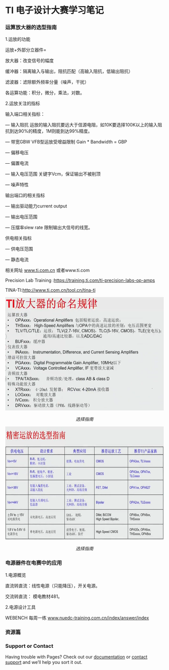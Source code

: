 # TI 电子设计大赛学习笔记

### 运算放大器的选型指南
1.运放的功能 

运放+外部分立器件= 

放大器：改变信号的幅度 

缓冲器：隔离输入与输出，阻抗匹配（高输入阻抗，低输出阻抗） 

滤波器：滤除额外频率分量（噪声，干扰） 

各运算功能：积分，微分，乘法，对数。 

2.运放关注的指标

输入端口相关指标：

— 输入阻抗 运放的输入阻抗要远大于信源电阻，如10K要选择100K以上的输入阻抗到达90%的精度，1M则能到达99%精度。

— 带宽GBW  VFB型运放受增益限制  Gain * Bandwidth = GBP 

— 偏移电压  

— 偏置电流  

— 输入电压范围 关键字Vcm，保证输出不被削顶 

— 噪声特性 

输出端口的相关指标 

— 输出驱动能力current output

— 输出电压范围 

— 压摆率slew rate  限制输出大信号的线宽。

供电相关指标

— 供电压范围

— 静态电流

相关网址 www.ti.com.cn 或者www.ti.com 

Precision Lab Training :https://training.ti.com/ti-precision-labs-op-amps

TINA-TI:http://www.ti.com.cn/tool.cn/tina-ti 
    
 <p align="center"> 
  <img src="https://github.com/x615/x615.github.io/blob/%E5%9B%BE%E7%89%87/%E5%91%BD%E5%90%8D%E8%A7%84%E5%88%99.png" width="600" height="360"/> 
  <p align="center">  
    <em>选择指南</em> 
    </p>
     </p>   
  
<p align="center"> 
  <img src="https://github.com/x615/x615.github.io/blob/%E5%9B%BE%E7%89%87/%E9%80%89%E5%9E%8B%E6%8C%87%E5%8D%97.png" width="600" height="360"/> 
  <p align="center">  
    <em>选择指南</em> 
    </p>
     </p> 
     


### 电源器件在电赛中的应用 

1.电源概览  

直流转直流：线性电源（只能降压），开关电源。 

交流转直流： 模电教材481。 

2.电源设计工具 

WEBENCH 每周一练 www.nuedc-training.com.cn/index/answer/index
  
### 资源篇 
















### Support or Contact

Having trouble with Pages? Check out our [documentation](https://help.github.com/categories/github-pages-basics/) or [contact support](https://github.com/contact) and we’ll help you sort it out.
